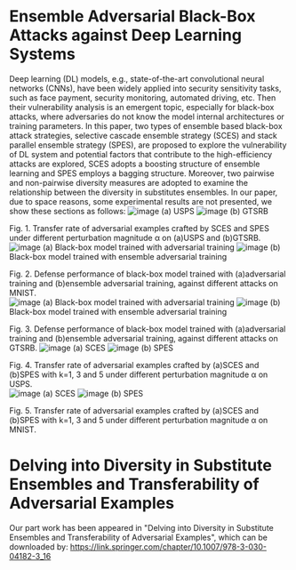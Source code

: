# Ensemble Adversarial Black-Box Attacks against Deep Learning Systems
Deep learning (DL) models, e.g., state-of-the-art convolutional neural networks (CNNs), have been widely applied into security sensitivity tasks, such as face payment, security monitoring, automated driving, etc. Then their vulnerability analysis is an emergent topic, especially for black-box attacks, where adversaries do not know the model internal architectures or training parameters. In this paper, two types of ensemble based black-box attack strategies, selective cascade ensemble strategy (SCES) and stack parallel ensemble strategy (SPES), are proposed to explore the vulnerability of DL system and potential factors that contribute to the high-efficiency attacks are explored, SCES adopts a boosting structure of ensemble learning and SPES employs a bagging structure. Moreover, two pairwise and non-pairwise diversity measures are adopted to examine the relationship between the diversity in substitutes ensembles.
In our paper, due to space reasons, some experimental results are not presented, we show these sections as follows:
![image](https://github.com/HangJie720/Ensemble_Adversarial_Attack/blob/master/img/1.png)
                                                        (a) USPS
![image](https://github.com/HangJie720/Ensemble_Adversarial_Attack/blob/master/img/2.png)
                                                        (b) GTSRB
                                                        
Fig. 1. Transfer rate of adversarial examples crafted by SCES and SPES under different perturbation magnitude α on (a)USPS and (b)GTSRB.
 ![image](https://github.com/HangJie720/Ensemble_Adversarial_Attack/blob/master/img/3.png)
                                     (a) Black-box model trained with adversarial training
 ![image](https://github.com/HangJie720/Ensemble_Adversarial_Attack/blob/master/img/4.png)
                                    (b) Black-box model trained with ensemble adversarial training
                                    
Fig. 2. Defense performance of black-box model trained with (a)adversarial training and (b)ensemble adversarial training, against different attacks on MNIST.  
 ![image](https://github.com/HangJie720/Ensemble_Adversarial_Attack/blob/master/img/5.png)
                                     (a) Black-box model trained with adversarial training
 ![image](https://github.com/HangJie720/Ensemble_Adversarial_Attack/blob/master/img/6.png)
                                    (b) Black-box model trained with ensemble adversarial training
                                    
Fig. 3. Defense performance of black-box model trained with (a)adversarial training and (b)ensemble adversarial training, against different attacks on GTSRB. 
 ![image](https://github.com/HangJie720/Ensemble_Adversarial_Attack/blob/master/img/7.png)
                                                          (a) SCES
 ![image](https://github.com/HangJie720/Ensemble_Adversarial_Attack/blob/master/img/8.png)
                                                          (b) SPES
                                                          
Fig. 4. Transfer rate of adversarial examples crafted by (a)SCES and (b)SPES with k=1, 3 and 5 under different perturbation magnitude α on USPS.  
 ![image](https://github.com/HangJie720/Ensemble_Adversarial_Attack/blob/master/img/9.png)
                                                          (a) SCES
 ![image](https://github.com/HangJie720/Ensemble_Adversarial_Attack/blob/master/img/10.png)
                                                          (b) SPES
                                                          
Fig. 5. Transfer rate of adversarial examples crafted by (a)SCES and (b)SPES with k=1, 3 and 5 under different perturbation magnitude α on MNIST.  


# Delving into Diversity in Substitute Ensembles and Transferability of Adversarial Examples
Our part work has been appeared in "Delving into Diversity in Substitute Ensembles and Transferability of Adversarial Examples", which can be downloaded by: https://link.springer.com/chapter/10.1007/978-3-030-04182-3_16
